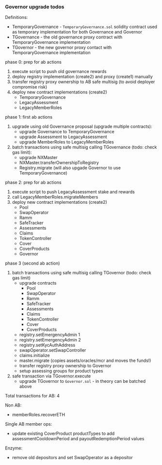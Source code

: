 ### Governor upgrade todos

Definitions:
- TemporaryGovernance - `TemporaryGovernance.sol` solidity contract used as temporary implementation for both Governance and Governor
- TGovernance - the old governance proxy contract with TemporaryGovernance implementation
- TGovernor - the new governor proxy contact with TemporaryGovernance implementation

phase 0: prep for ab actions
1. execute script to push old governance rewards
2. deploy registry implementation (create2) and proxy (create1) manually
3. transfer registry proxy ownership to AB safe multisig (to avoid deployer compromise risk)
4. deploy new contract implementations (create2)
   - TemporaryGovernance
   - LegacyAssessment
   - LegacyMemberRoles

phase 1: first ab actions
1. upgrade using old Governance proposal (upgrade multiple contracts):
   - upgrade Governance to TemporaryGovernance
   - upgrade Assessment to LegacyAssessment
   - upgrade MemberRoles to LegacyMemberRoles
2. batch transactions using safe multisig calling TGovernance (todo: check gas limit):
   - upgrade NXMaster
   - NXMaster.transferOwnershipToRegistry
   - Registry.migrate (will also upgade Governor to use TemporaryGovernance)

phase 2: prep for ab actions
1. execute script to push LegacyAssessment stake and rewards
2. call LegacyMemberRoles.migrateMembers
3. deploy new contract implementations (create2)
   - Pool
   - SwapOperator
   - Ramm
   - SafeTracker
   - Assessments
   - Claims
   - TokenController
   - Cover
   - CoverProducts
   - Governor

phase 3 (second ab action)
1. batch transactions using safe multisig calling TGovernor (todo: check gas limit)
   - upgrade contracts
     - Pool
     - SwapOperator
     - Ramm
     - SafeTracker
     - Assessments
     - Claims
     - TokenController
     - Cover
     - CoverProducts
   - registry.setEmergencyAdmin 1
   - registry.setEmergencyAdmin 2
   - registry.setKycAuthAddress
   - swapOperator.setSwapController
   - claims.initialize
   - master.migrate (copies assets/oracles/mcr and moves the funds!)
   - transfer registry proxy ownership to Governor
   - setup assessing groups for product types
2. safe transaction via TGovernor.execute
   - upgrade TGovernor to `Governor.sol` - in theory can be batched above

Total transactions for AB: 4

Non AB:
- memberRoles.recoverETH

Single AB member ops:
- update existing CoverProduct productTypes to add assessmentCooldownPeriod and payoutRedemptionPeriod values

Enzyme:
- remove old depositors and set SwapOperator as a depositor
